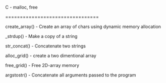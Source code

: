 C - malloc, free


================================


create_array() - Create an array of chars using dynamic memory allocation


_strdup() - Make a copy of a string


str_concat() - Concatenate two strings


alloc_grid() - create a two dimentional array


free_grid() - Free 2D-array memory


argstostr() - Concatenate all arguments passed to the program


